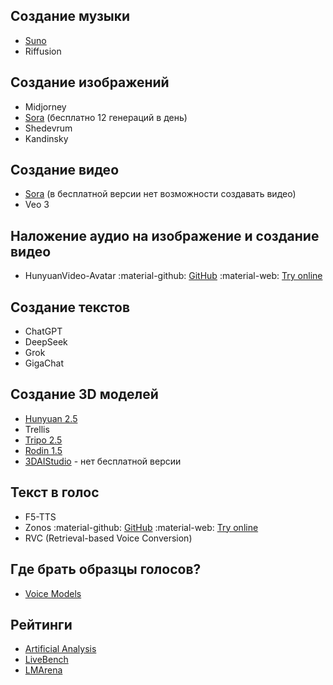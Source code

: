 ## Создание музыки

- [Suno](https://suno.com/)
- Riffusion

## Создание изображений

- Midjorney
- [Sora](https://sora.chatgpt.com/) (бесплатно 12 генераций в день)
- Shedevrum
- Kandinsky

## Создание видео

- [Sora](https://sora.chatgpt.com/) (в бесплатной версии нет возможности создавать видео)
- Veo 3

## Наложение аудио на изображение и создание видео

- HunyuanVideo-Avatar
  :material-github: [GitHub](https://github.com/Tencent-Hunyuan/HunyuanVideo-Avatar) :material-web: [Try online](https://hunyuan.tencent.com/modelSquare/home/play?modelId=126)
## Создание текстов

- ChatGPT
- DeepSeek
- Grok
- GigaChat

## Создание 3D моделей

- [Hunyuan 2.5](https://3d.hunyuan.tencent.com/)
- Trellis
- [Tripo 2.5](https://www.tripo3d.ai/app/home)
- [Rodin 1.5](https://hyper3d.ai/)
- [3DAIStudio]([https://www.3daistudio.com/](https://www.3daistudio.com/)) - нет бесплатной версии
## Текст в голос

- F5-TTS
- Zonos
  :material-github: [GitHub](https://github.com/Zyphra/Zonos) :material-web: [Try online](https://maia.zyphra.com/audio)
- RVC (Retrieval-based Voice Conversion)

## Где брать образцы голосов?

- [Voice Models](https://voice-models.com/)

## Рейтинги

- [Artificial Analysis](https://artificialanalysis.ai)
- [LiveBench](https://livebench.ai)
- [LMArena](https://lmarena.ai/leaderboard)